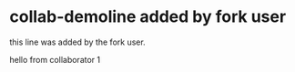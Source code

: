 # collab-demoline added by fork user

this line was added by the fork user.

hello from collaborator 1



